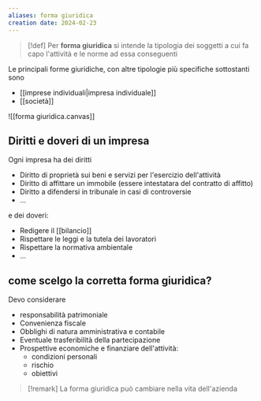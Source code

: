 ```yaml
---
aliases: forma giuridica
creation date: 2024-02-23
---
```


> [!def]
> Per **forma giuridica** si intende la tipologia dei soggetti a cui fa capo l'attività e le norme ad essa conseguenti

Le principali forme giuridiche, con altre tipologie più specifiche sottostanti sono
- [[imprese individuali|impresa individuale]]
- [[società]]

![[forma giuridica.canvas]]


## Diritti e doveri di un impresa
Ogni impresa ha dei diritti 
- Diritto di proprietà sui beni e servizi per l'esercizio dell'attività
- Diritto di affittare un immobile (essere intestatara del contratto di affitto)
- Diritto a difendersi in tribunale in casi di controversie
- ...

e dei doveri:
- Redigere il [[bilancio]]
- Rispettare le leggi e la tutela dei lavoratori
- Rispettare la normativa ambientale
- ...




## come scelgo la corretta forma giuridica?
Devo considerare
- responsabilità patrimoniale
- Convenienza fiscale
- Obblighi di natura amministrativa e contabile
- Eventuale trasferibilità della partecipazione
- Prospettive economiche e finanziare dell'attività:
	- condizioni personali
	- rischio
	- obiettivi

>[!remark]
>La forma giuridica può cambiare nella vita dell'azienda